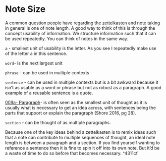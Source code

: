 # Note Size

A common question people have regarding the zettelkasten and note taking in general is one of note length. A good way to think of this is through the concept usability of information. We structure information such that it can be used repeatedly. You can think of notes in the same way.

`a` - smallest unit of usability is the letter. As you see I repeatedly make use of the letter a in this sentence.

`word`- is the next largest unit

`phrase` - can be used in multiple contexts

`sentence` - can be used in multiple contexts but is a bit awkward because it isn’t as usable as a word or phrase but not as robust as a paragraph. A good example of a reusable sentence is a quote.

[009a- Paragraph](009a-%20Paragraph.md)- is often seen as the smallest unit of thought as it is usually what is necessary to get an idea across, with sentences being the parts that support or explain the paragraph (Shore 2016, pg 28).

`section` - can be thought of as multiple paragraphs.

Because one of the key ideas behind a zettelkasten is to remix ideas such that a note can contribute to multiple sequences of thought, an ideal note length is between a paragraph and a section. If you find yourself wanting to reference a sentence then it is fine to spin it off into its own note. But it’d be a waste of time to do so before that becomes necessary. ^4311cf

